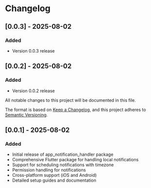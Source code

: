 # Changelog

## [0.0.3] - 2025-08-02

### Added
- Version 0.0.3 release

## [0.0.2] - 2025-08-02

### Added
- Version 0.0.2 release

All notable changes to this project will be documented in this file.

The format is based on [Keep a Changelog](https://keepachangelog.com/en/1.0.0/),
and this project adheres to [Semantic Versioning](https://semver.org/spec/v2.0.0.html).

## [0.0.1] - 2025-08-02

### Added

- Initial release of app_notification_handler package
- Comprehensive Flutter package for handling local notifications
- Support for scheduling notifications with timezone
- Permission handling for notifications
- Cross-platform support (iOS and Android)
- Detailed setup guides and documentation
